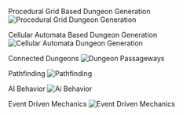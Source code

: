 Procedural Grid Based Dungeon Generation
![Procedural Grid Dungeon Generation](https://user-images.githubusercontent.com/95312706/155996680-2685081f-8557-4512-a9a9-7545625da351.gif)

Cellular Automata Based Dungeon Generation
![Cellular Automata Dungeon Generation](https://user-images.githubusercontent.com/95312706/155995727-ed0ffb1c-92ab-4721-9e75-03fcaf6c5bc2.gif)

Connected Dungeons
![Dungeon Passageways](https://user-images.githubusercontent.com/95312706/155995743-b1c9916e-3bd7-4d19-b2f9-a758df5a167d.gif)

Pathfinding
![Pathfinding](https://user-images.githubusercontent.com/95312706/155995762-86de8371-63b7-43fd-8aab-9e065d7ab546.gif)

AI Behavior
![Ai Behavior](https://user-images.githubusercontent.com/95312706/155995783-d33c7794-334c-4978-af78-7481ab9e0765.gif)

Event Driven Mechanics
![Event Driven Mechanics](https://user-images.githubusercontent.com/95312706/155995798-64ebc351-48f1-435d-986b-346966233e7c.gif)
